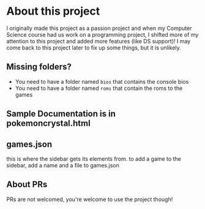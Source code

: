 # About this project
I originally made this project as a passion project and when my Computer Science course had us work on a programming project, I shifted more of my attention to this project and added more features (like DS support)! I may come back to this project later to fix up some things, but it is unlikely.

## Missing folders?

- You need to have a folder named ```bios``` that contains the console bios
- You need to have a folder named ```roms``` that contain the roms to the games

## Sample Documentation is in pokemoncrystal.html

## games.json

this is where the sidebar gets its elements from.
to add a game to the sidebar, add a name and a file to games.json

## About PRs

PRs are not welcomed, you're welcome to use the project though!
